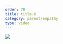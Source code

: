 ```yaml
---
order: 70
title: title-6
category: parent/empathy
type: video
---
```


[![](https://alacolang.ir/kolbeh/static/images/creative-3-cover.webp)](https://alacolang.ir/kolbeh/static/videos/creative-3.mp4)